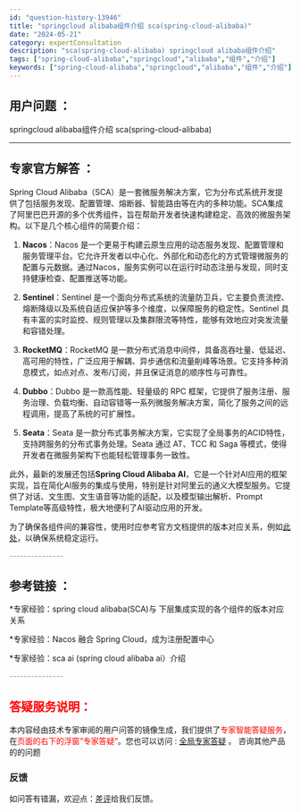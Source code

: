 ```yaml
---
id: "question-history-13946"
title: "springcloud alibaba组件介绍 sca(spring-cloud-alibaba)"
date: "2024-05-21"
category: expertConsultation
description: "sca(spring-cloud-alibaba) springcloud alibaba组件介绍"
tags: ["spring-cloud-alibaba","springcloud","alibaba","组件","介绍"]
keywords: ["spring-cloud-alibaba","springcloud","alibaba","组件","介绍"]
---
```


## 用户问题 ： 
 springcloud alibaba组件介绍 sca(spring-cloud-alibaba) 

---------------
## 专家官方解答 ：

Spring Cloud Alibaba（SCA）是一套微服务解决方案，它为分布式系统开发提供了包括服务发现、配置管理、熔断器、智能路由等在内的多种功能。SCA集成了阿里巴巴开源的多个优秀组件，旨在帮助开发者快速构建稳定、高效的微服务架构。以下是几个核心组件的简要介绍：

1. **Nacos**：Nacos 是一个更易于构建云原生应用的动态服务发现、配置管理和服务管理平台。它允许开发者以中心化、外部化和动态化的方式管理微服务的配置与元数据。通过Nacos，服务实例可以在运行时动态注册与发现，同时支持健康检查、配置推送等功能。

2. **Sentinel**：Sentinel 是一个面向分布式系统的流量防卫兵，它主要负责流控、熔断降级以及系统自适应保护等多个维度，以保障服务的稳定性。Sentinel 具有丰富的实时监控、规则管理以及集群限流等特性，能够有效地应对突发流量和容错处理。

3. **RocketMQ**：RocketMQ 是一款分布式消息中间件，具备高吞吐量、低延迟、高可用的特性，广泛应用于解耦、异步通信和流量削峰等场景。它支持多种消息模式，如点对点、发布/订阅，并且保证消息的顺序性与可靠性。

4. **Dubbo**：Dubbo 是一款高性能、轻量级的 RPC 框架，它提供了服务注册、服务治理、负载均衡、自动容错等一系列微服务解决方案，简化了服务之间的远程调用，提高了系统的可扩展性。

5. **Seata**：Seata 是一款分布式事务解决方案，它实现了全局事务的ACID特性，支持跨服务的分布式事务处理。Seata 通过 AT、TCC 和 Saga 等模式，使得开发者在微服务架构下也能轻松管理事务一致性。

此外，最新的发展还包括**Spring Cloud Alibaba AI**，它是一个针对AI应用的框架实现，旨在简化AI服务的集成与使用，特别是针对阿里云的通义大模型服务。它提供了对话、文生图、文生语音等功能的适配，以及模型输出解析、Prompt Template等高级特性，极大地便利了AI驱动应用的开发。

为了确保各组件间的兼容性，使用时应参考官方文档提供的版本对应关系，例如[此处](https://sca.aliyun.com/docs/2023/overview/version-explain/)，以确保系统稳定运行。


<font color="#949494">---------------</font> 


## 参考链接 ：

*专家经验：spring cloud alibaba(SCA)与 下层集成实现的各个组件的版本对应关系 
 
 *专家经验：Nacos 融合 Spring Cloud，成为注册配置中心 
 
 *专家经验：sca ai (spring cloud alibaba ai）介绍 


 <font color="#949494">---------------</font> 
 


## <font color="#FF0000">答疑服务说明：</font> 

本内容经由技术专家审阅的用户问答的镜像生成，我们提供了<font color="#FF0000">专家智能答疑服务</font>，在<font color="#FF0000">页面的右下的浮窗”专家答疑“</font>。您也可以访问 : [全局专家答疑](https://opensource.alibaba.com/chatBot) 。 咨询其他产品的的问题

### 反馈
如问答有错漏，欢迎点：[差评](https://ai.nacos.io/user/feedbackByEnhancerGradePOJOID?enhancerGradePOJOId=13951)给我们反馈。

